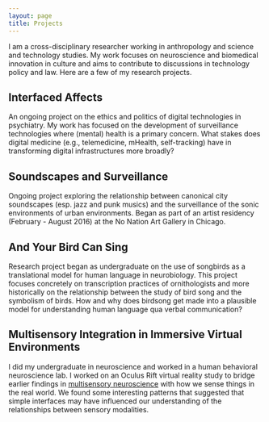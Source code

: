 ```yaml
---
layout: page
title: Projects
---
```


I am a cross-disciplinary researcher working in anthropology and science and technology studies. My work focuses on neuroscience and biomedical innovation in culture and aims to contribute to discussions in technology policy and law. Here are a few of my research projects. 

## Interfaced Affects
An ongoing project on the ethics and politics of digital technologies in psychiatry. My work has focused on the development of surveillance technologies where (mental) health is a primary concern. What stakes does digital medicine (e.g., telemedicine, mHealth, self-tracking) have in transforming digital infrastructures more broadly?

## Soundscapes and Surveillance
Ongoing project exploring the relationship between canonical city soundscapes (esp. jazz and punk musics) and the surveillance of the sonic environments of urban environments. Began as part of an artist residency (February - August 2016) at the No Nation Art Gallery in Chicago.

## And Your Bird Can Sing
Research project began as undergraduate on the use of songbirds as a translational model for human language in neurobiology. This project focuses concretely on transcription practices of ornithologists and more historically on the relationship between the study of bird song and the symbolism of birds. How and why does birdsong get made into a plausible model for understanding human language qua verbal communication?

## Multisensory Integration in Immersive Virtual Environments
I did my undergraduate in neuroscience and worked in a human behavioral neuroscience lab. I worked on an Oculus Rift virtual reality study to bridge earlier findings in [multisensory neuroscience](https://en.wikipedia.org/wiki/Multisensory_integration) with how we sense things in the real world. We found some interesting patterns that suggested that simple interfaces may have influenced our understanding of the relationships between sensory modalities. 

